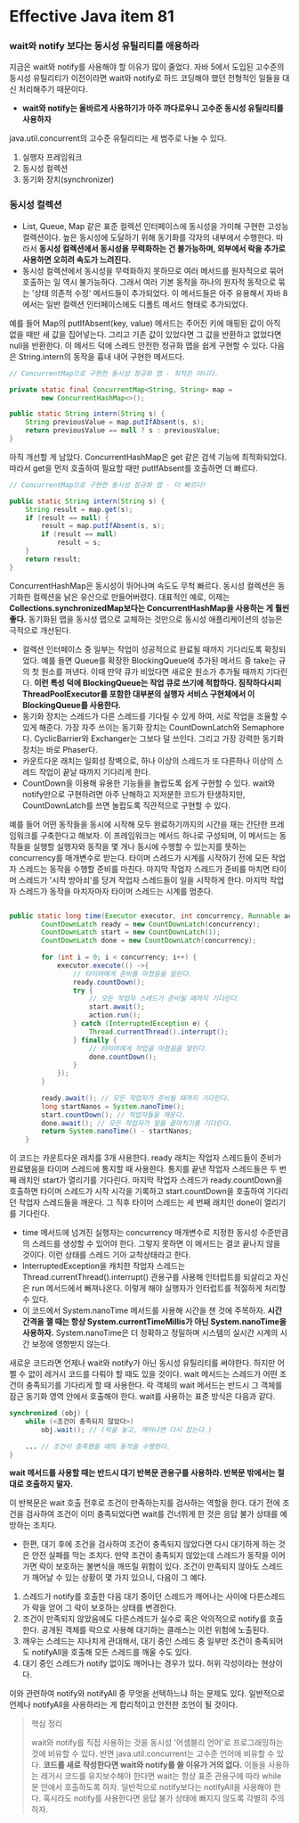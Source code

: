 # Effective Java item 81



### wait와 notify 보다는 동시성 유틸리티를 애용하라



지금은 wait와 notify를 사용해야 할 이유가 많이 줄었다. 자바 5에서 도입된 고수준의 동시성 유틸리티가 이전이라면 wait와 notify로 하드 코딩해야 했던 전형적인 일들을 대신 처리해주기 때문이다.



- **wait와 notify는 올바르게 사용하기가 아주 까다로우니 고수준 동시성 유틸리티를 사용하자**



java.util.concurrent의 고수준 유틸리티는 세 범주로 나눌 수 있다.

1. 실행자 프레임워크
2. 동시성 컬렉션
3. 동기화 장치(synchronizer)



### 동시성 컬렉션

- List, Queue, Map 같은 표준 컬렉션 인터페이스에 동시성을 가미해 구현한 고성능 컬렉션이다. 높은 동시성에 도달하기 위해 동기화를 각자의 내부에서 수행한다. 따라서 **동시성 컬렉션에서 동시성을 무력화하는 건 불가능하며, 외부에서 락을 추가로 사용하면 오히려 속도가 느려진다.**
- 동시성 컬렉션에서 동시성을 무력화하지 못하므로 여러 메서드를 원자적으로 묶어 호출하는 일 역시 불가능하다. 그래서 여러 기본 동작을 하나의 원자적 동작으로 묶는 '상태 의존적 수정' 메서드들이 추가되었다. 이 메서드들은 아주 유용해서 자바 8에서는 일반 컬렉션 인터페이스에도 디폴트 메서드 형태로 추가되었다.



예를 들어 Map의 putIfAbsent(key, value) 메서드는 주어진 키에 매핑된 값이 아직 없을 때만 새 값을 집어넣는다. 그리고 기존 값이 있었다면 그 값을 반환하고 없었다면 null을 반환한다. 이 메서드 덕에 스레드 안전한 정규화 맵을 쉽게 구현할 수 있다. 다음은 String.intern의 동작을 흉내 내어 구현한 메서드다.

```java
// ConcurrentMap으로 구현한 동시성 정규화 맵 - 최적은 아니다.

private static final ConcurrentMap<String, String> map = 
    	new ConcurrentHashMap<>();

public static String intern(String s) {
    String previousValue = map.putIfAbsent(s, s);
    return previousValue == null ? s : previousValue;
}
```

아직 개선할 게 남았다. ConcurrentHashMap은 get 같은 검색 기능에 최적화되었다. 따라서 get을 먼저 호출하여 필요할 때만 putIfAbsent를 호출하면 더 빠르다.



```java
// ConcurrentMap으로 구현한 동시성 정규화 맵 - 더 빠르다!

public static String intern(String s) {
    String result = map.get(s);
    if (result == null) {
        result = map.putIfAbsent(s, s);
        if (result == null)
            result = s;
    }
    return result;
}
```

ConcurrentHashMap은 동시성이 뛰어나며 속도도 무척 빠르다. 동시성 컬렉션은 동기화한 컬렉션을 낡은 유산으로 만들어버렸다. 대표적인 예로, 이제는 **Collections.synchronizedMap보다는 ConcurrentHashMap을 사용하는 게 훨씬 좋다.** 동기화된 맵을 동시성 맵으로 교체하는 것만으로 동시성 애플리케이션의 성능은 극적으로 개선된다.



- 컬렉션 인터페이스 중 일부는 작업이 성공적으로 완료될 때까지 기다리도록 확장되었다. 예를 들면 Queue를 확장한 BlockingQueue에 추가된 메서드 중 take는 규의 첫 원소를 꺼낸다. 이때 만약 큐가 비었다면 새로운 원소가 추가될 때까지 기다린다. **이런 특성 덕에 BlockingQueue는 작업 큐로 쓰기에 적합하다. 짐작하다시피 ThreadPoolExecutor를 포함한 대부분의 실행자 서비스 구현체에서 이 BlockingQueue를 사용한다.**
- 동기화 장치는 스레드가 다른 스레드를 기다릴 수 있게 하여, 서로 작업을 조율할 수 있게 해준다. 가장 자주 쓰이는 동기화 장치는 CountDownLatch와 Semaphore다. CyclicBarrier와 Exchanger는 그보다 덜 쓰인다. 그리고 가장 강력한 동기화 장치는 바로 Phaser다.
- 카운트다운 래치는 일회성 장벽으로, 하나 이상의 스레드가 또 다른하나 이상의 스레드 작업이 끝날 때까지 기다리게 한다.
- CountDown을 이용해 유용한 기능들을 놀랍도록 쉽게 구현할 수 있다. wait와 notify만으로 구현하려면 아주 난해하고 지저분한 코드가 탄생하지만, CountDownLatch를 쓰면 놀랍도록 직관적으로 구현할 수 있다.



예를 들어 어떤 동작들을 동시에 시작해 모두 완료하기까지의 시간을 재는 간단한 프레임워크를 구축한다고 해보자. 이 프레임워크는 메서드 하나로 구성되며, 이 메서드는 동작들을 실행할 실행자와 동작을 몇 개나 동시에 수행할 수 있는지를 뜻하는 concurrency를 매개변수로 받는다. 타이머 스레드가 시계를 시작하기 전에 모든 작업자 스레드는 동작을 수행할 준비를 마친다. 마지막 작업자 스레드가 준비를 마치면 타이머 스레드가 '시작 방아쇠'를 당겨 작업자 스레드들이 일을 시작하게 한다. 마지막 작업자 스레드가 동작을 마치자마자 타이머 스레드는 시계를 멈춘다.



```java

public static long time(Executor executor, int concurrency, Runnable action) throws 																	InterruptedException {
        CountDownLatch ready = new CountDownLatch(concurrency);
        CountDownLatch start = new CountDownLatch(1);
        CountDownLatch done = new CountDownLatch(concurrency);
        
        for (int i = 0; i < concurrency; i++) {
            executor.execute(() ->{
                // 타이머에게 준비를 마쳤음을 알린다.
                ready.countDown();
                try {
                    // 모든 작업자 스레드가 준비될 때까지 기다린다.
                    start.await();
                    action.run();
                } catch (InterruptedException e) {
                    Thread.currentThread().interrupt();
                } finally {
                    // 타이머에게 작업을 마쳤음을 알린다.
                    done.countDown();
                }
            });
        }
        
        ready.await(); // 모든 작업자가 준비될 때까지 기다린다.
        long startNanos = System.nanoTime();
        start.countDown(); // 작업자들을 깨운다.
        done.await(); // 모든 작업자가 일을 끝마치기를 기다린다.
        return System.nanoTime() - startNanos;
    }
```

이 코드는 카운트다운 래치를 3개 사용한다. ready 래치는 작업자 스레드들이 준비가 완료됐음을 타이머 스레드에 통지할 때 사용한다. 통지를 끝낸 작업자 스레드들은 두 번째 래치인 start가 열리기를 기다린다. 마지막 작업자 스레드가 ready.countDown을 호출하면 타이머 스레드가 시작 시각을 기록하고 start.countDown을 호출하여 기다리던 작업자 스레드들을 깨운다. 그 직후 타이머 스레드는 세 번째 래치인 done이 열리기를 기다린다.



- time 메서드에 넘겨진 실행자는 concurrency 매개변수로 지정한 동시성 수준만큼의 스레드를 생성할 수 있어야 한다. 그렇지 못하면 이 메서드는 결코 끝나지 않을 것이다. 이런 상태를 스레드 기아 교착상태라고 한다.
- InterruptedException을 캐치한 작업자 스레드는 Thread.currentThread().interrupt() 관용구를 사용해 인터럽트를 되살리고 자신은 run 메서드에서 빠져나온다. 이렇게 해야 실행자가 인터럽트를 적절하게 처리할 수 있다.
- 이 코드에서 System.nanoTime 메서드를 사용해 시간을 잰 것에 주목하자. **시간 간격을 잴 때는 항상 System.currentTimeMillis가 아닌 System.nanoTime을 사용하자.** System.nanoTime은 더 정확하고 정밀하며 시스템의 실시간 시계의 시간 보정에 영향받지 않는다.



새로운 코드라면 언제나 wait와 notify가 아닌 동시성 유틸리티를 써야한다. 하지만 어쩔 수 없이 레거시 코드를 다뤄야 할 때도 있을 것이다. wait 메서드는 스레드가 어떤 조건이 충족되기를 기다리게 할 때 사용한다. 락 객체의 wait 메서드는 반드시 그 객체를 잠근 동기화 영역 안에서 호출해야 한다. wait를 사용하는 표준 방식은 다음과 같다.

```java
synchronized (obj) {
    while (<조건이 충족되지 않았다>)
        obj.wait(); // (락을 놓고, 깨어나면 다시 잡는다.)
    
    ... // 조건이 충족됐을 때의 동작을 수행한다.
}
```

**wait 메서드를 사용할 때는 반드시 대기 반복문 관용구를 사용하라. 반복문 밖에서는 절대로 호출하지 말자.**

이 반복문은 wait 호출 전후로 조건이 만족하는지를 검사하는 역할을 한다. 대기 전에 조건을 검사하여 조건이 이미 충족되었다면 wait를 건너뛰게 한 것은 응답 불가 상태를 예방하는 조치다.

- 한편, 대기 후에 조건을 검사하여 조건이 충족되지 않았다면 다시 대기하게 하는 것은 안전 실패를 막는 조치다. 만약 조건이 충족되지 않았는데 스레드가 동작을 이어가면 락이 보호하는 불변식을 깨뜨릴 위험이 있다. 조건이 만족되지 않아도 스레드가 깨어날 수 있는 상황이 몇 가지 있으니, 다음이 그 예다.

1. 스레드가 notify를 호출한 다음 대기 중이던 스레드가 깨어나는 사이에 다른스레드가 락을 얻어 그 락이 보호하는 상태를 변경한다.
2. 조건이 만족되지 않았음에도 다른스레드가 실수로 혹은 악의적으로 notify를 호출한다. 공개된 객체를 락으로 사용해 대기하는 클래스는 이런 위험에 노출된다.
3. 깨우는 스레드는 지나치게 관대해서, 대기 중인 스레드 중 일부만 조건이 충족되어도 notifyAll을 호출해 모든 스레드를 깨울 수도 있다.
4. 대기 중인 스레드가 notify 없이도 깨어나는 경우가 있다. 허위 각성이라는 현상이다.



이와 관련하여 notify와 notifyAll 중 무엇을 선택하느냐 하는 문제도 있다. 일반적으로 언제나 notifyAll을 사용하라는 게 합리적이고 안전한 조언이 될 것이다.



> 핵심 정리
>
> wait와 notify를 직접 사용하는 것을 동시성 '어셈블리 언어'로 프로그래밍하는 것에 비유할 수 있다. 반면 java.util.concurrent는 고수준 언어에 비유할 수 있다. **코드를 새로 작성한다면 wait와 notify를 쓸 이유가 거의 없다.** 이들을 사용하는 레거시 코드를 유지보수해야 한다면 wait는 항상 표준 관용구에 따라 while 문 안에서 호출하도록 하자. 일반적으로 notify보다는 notifyAll을 사용해야 한다. 혹시라도 notify를 사용한다면 응답 불가 상태에 빠지지 않도록 각별히 주의하자.



